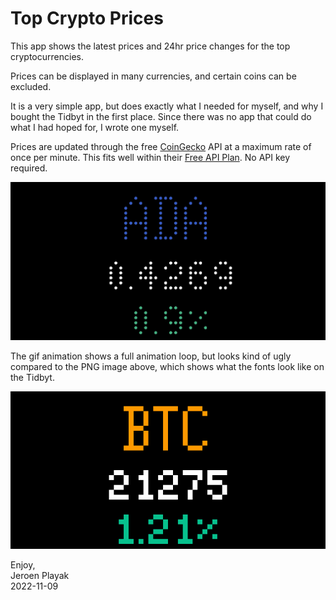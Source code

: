 # Top Crypto Prices

This app shows the latest prices and 24hr price changes for the top cryptocurrencies.

Prices can be displayed in many currencies, and certain coins can be excluded.

It is a very simple app, but does exactly what I needed for myself, and why I bought the Tidbyt in the first place. Since there was no app that could do what I had hoped for, I wrote one myself.

Prices are updated through the free [CoinGecko](https://www.coingecko.com/) API at a maximum rate of once per minute. This fits well within their [Free API Plan](https://www.coingecko.com/en/api/pricing). No API key required.

![Top Crypto Prices Applet for Tidbyt](top_crypto_prices.jpg)

The gif animation shows a full animation loop, but looks kind of ugly compared to the PNG image above, which shows what the fonts look like on the Tidbyt.

![Top Crypto Prices Applet for Tidbyt gif animation](top_crypto_prices.gif)

Enjoy,  
Jeroen Playak  
2022-11-09
